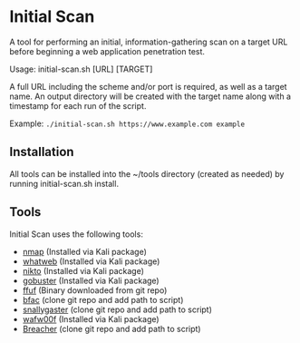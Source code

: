 # Initial Scan

A tool for performing an initial, information-gathering scan on a target URL before beginning a web application penetration test.

Usage: initial-scan.sh [URL] [TARGET]

A full URL including the scheme and/or port is required, as well as a target name. An output directory will be created with the target name along with a timestamp for each run of the script.

Example: `./initial-scan.sh https://www.example.com example`

## Installation
All tools can be installed into the ~/tools directory (created as needed) by running initial-scan.sh install.

## Tools
Initial Scan uses the following tools:
* [nmap](https://nmap.org/) (Installed via Kali package)
* [whatweb](https://www.morningstarsecurity.com/research/whatweb) (Installed via Kali package)
* [nikto](https://cirt.net/nikto2) (Installed via Kali package)
* [gobuster](https://github.com/OJ/gobuster) (Installed via Kali package)
* [ffuf](https://github.com/ffuf/ffuf) (Binary downloaded from git repo)
* [bfac](https://github.com/mazen160/bfac) (clone git repo and add path to script)
* [snallygaster](https://github.com/hannob/snallygaster) (clone git repo and add path to script)
* [wafw00f](https://github.com/EnableSecurity/wafw00f) (Installed via Kali package)
* [Breacher](https://github.com/s0md3v/Breacher) (clone git repo and add path to script)
